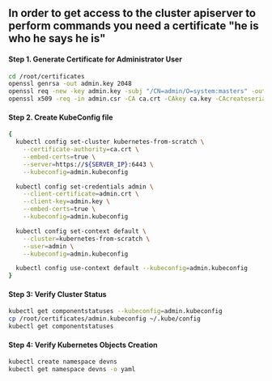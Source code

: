 ## In order to get access to the cluster apiserver to perform commands you need a certificate "he is who he says he is"

#### Step 1. Generate Certificate for Administrator User

  ```sh
  cd /root/certificates
  openssl genrsa -out admin.key 2048
  openssl req -new -key admin.key -subj "/CN=admin/O=system:masters" -out admin.csr
  openssl x509 -req -in admin.csr -CA ca.crt -CAkey ca.key -CAcreateserial  -out admin.crt -days 1000
  ```

#### Step 2. Create KubeConfig file
  ```sh
  {
    kubectl config set-cluster kubernetes-from-scratch \
      --certificate-authority=ca.crt \
      --embed-certs=true \
      --server=https://${SERVER_IP}:6443 \
      --kubeconfig=admin.kubeconfig
  
    kubectl config set-credentials admin \
      --client-certificate=admin.crt \
      --client-key=admin.key \
      --embed-certs=true \
      --kubeconfig=admin.kubeconfig
  
    kubectl config set-context default \
      --cluster=kubernetes-from-scratch \
      --user=admin \
      --kubeconfig=admin.kubeconfig
  
    kubectl config use-context default --kubeconfig=admin.kubeconfig
  }
  ```

#### Step 3: Verify Cluster Status
  ```sh
  kubectl get componentstatuses --kubeconfig=admin.kubeconfig
  cp /root/certificates/admin.kubeconfig ~/.kube/config
  kubectl get componentstatuses
  ```

#### Step 4: Verify Kubernetes Objects Creation

```sh
kubectl create namespace devns
kubectl get namespace devns -o yaml
```
